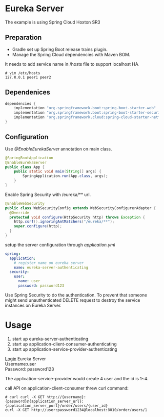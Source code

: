 # Eureka Server
The example is using Spring Cloud Hoxton SR3

## Preparation
- Gradle set up Spring Boot release trains plugin.
- Manage the Spring Cloud dependencies with Maven BOM.

It needs to add service name in /hosts file to support localhost HA.
```text
# vim /etc/hosts
127.0.0.1 peer1 peer2
```

## Dependenices
```groovy
dependencies {
    implementation "org.springframework.boot:spring-boot-starter-web"
    implementation "org.springframework.boot:spring-boot-starter-security"
    implementation "org.springframework.cloud:spring-cloud-starter-netflix-eureka-server"
}
```
## Configuration
Use _@EnableEurekaServer_ annotation on main class.
```java
@SpringBootApplication
@EnableEurekaServer
public class App {
    public static void main(String[] args) {
        SpringApplication.run(App.class, args);
    }
}
```
Enable Spring Security with /eureka/** url.
```java
@EnableWebSecurity
public class WebSecurityConfig extends WebSecurityConfigurerAdapter {
  @Override
  protected void configure(HttpSecurity http) throws Exception {
    http.csrf().ignoringAntMatchers("/eureka/**");
    super.configure(http);
  }
}
```

setup the server configuration through _application.yml_
```yaml
spring:
  application:
    # register name on eureka server
    name: eureka-server-authenticating
  security:
    user:
      name: user
      password: password123
```
Use Spring Security to do the authentication. To prevent that someone might send unauthenticated DELETE request to destroy the service instances on Eureka Server.

# Usage
1. start up eureka-server-authenticating
2. start up application-client-consumer-authenticating
3. start up application-service-provider-authenticating

[Login](http://localhost:8761) Eureka Server <br>
Username:user <br>
Password: password123

The application-service-provider would create 4 user and the id is 1~4.

call API on application-client-consumer threw curl command:
```shell script
# curl curl -X GET http://{username}:{password}@{application_server_url}:{application_server_port}/order/users/{user_id}
curl -X GET http://user:password1234@localhost:8010/order/users/1
```